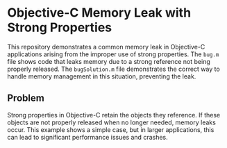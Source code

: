 # Objective-C Memory Leak with Strong Properties

This repository demonstrates a common memory leak in Objective-C applications arising from the improper use of strong properties.  The `bug.m` file shows code that leaks memory due to a strong reference not being properly released.  The `bugSolution.m` file demonstrates the correct way to handle memory management in this situation, preventing the leak.

## Problem
Strong properties in Objective-C retain the objects they reference.  If these objects are not properly released when no longer needed, memory leaks occur. This example shows a simple case, but in larger applications, this can lead to significant performance issues and crashes.